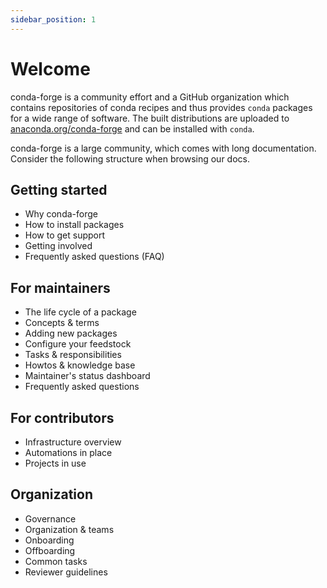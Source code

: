```yaml
---
sidebar_position: 1
---
```


# Welcome

conda-forge is a community effort and a GitHub organization which contains repositories of conda recipes and thus provides `conda` packages for a wide range of software. The built distributions are uploaded to [anaconda.org/conda-forge](https://anaconda.org/conda-forge) and can be installed with `conda`.

<!-- Small diagram of Github, Anaconda.org, CLI clients, Miniforge... -->

conda-forge is a large community, which comes with long documentation.
Consider the following structure when browsing our docs.

## Getting started

- Why conda-forge
- How to install packages
- How to get support
- Getting involved
- Frequently asked questions (FAQ)

## For maintainers

- The life cycle of a package
- Concepts & terms
- Adding new packages
- Configure your feedstock
- Tasks & responsibilities
- Howtos & knowledge base
- Maintainer's status dashboard
- Frequently asked questions

## For contributors

- Infrastructure overview
- Automations in place
- Projects in use

## Organization

- Governance
- Organization & teams
- Onboarding
- Offboarding
- Common tasks
- Reviewer guidelines
